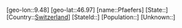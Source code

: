 ﻿---
location: [46.97,9.48]
type: City
tags:
- geo/City


SpocWebEntityId: 33351
isDeleted: false
confidential: public

---
[geo-lon::9.48]
[geo-lat::46.97]
[name::Pfaefers]
[State::]
[Country::[Switzerland](geo/Continent/Europe/Switzerland.md)]
[StateId::]
[Population::]
[Unknown::]


